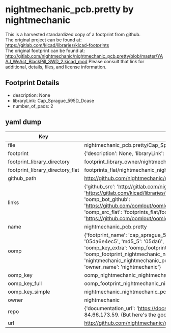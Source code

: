 # nightmechanic_pcb.pretty by nightmechanic  
This is a harvested standardized copy of a footprint from github.  
The original project can be found at:  
https://gitlab.com/kicad/libraries/kicad-footprints  
The original footprint can be found at:
http://gitlab.com/nightmechanic/nightmechanic_pcb.pretty/blob/master/YAAJ_WeAct_BlackPill_SWD_2.kicad_mod
Please consult that link for additional, details, files, and license information.  
## Footprint Details
* description: None  
* libraryLink: Cap_Sprague_595D_Dcase  
* number_of_pads: 2  
## yaml dump  
| Key | Value |  
| --- | --- |  
| file | nightmechanic_pcb.pretty/Cap_Sprague_595D_Dcase.kicad_mod |  
| footprint | {'description': None, 'libraryLink': 'Cap_Sprague_595D_Dcase', 'number_of_pads': 2} |  
| footprint_library_directory | footprint_library_owner/nightmechanic_nightmechanic_pcb.pretty |  
| footprint_library_directory_flat | footprints_flat/nightmechanic_nightmechanic_pcb_cap_sprague_595d_dcase/working |  
| github_path | http://github.com/nightmechanic/nightmechanic_pcb.pretty/blob/master/Cap_Sprague_595D_Dcase.kicad_mod |  
| links | {'github_src': 'http://gitlab.com/nightmechanic/nightmechanic_pcb.pretty/blob/master/YAAJ_WeAct_BlackPill_SWD_2.kicad_mod', 'github_src_repo': 'https://gitlab.com/kicad/libraries/kicad-footprints', 'oomp_bot': 'footprints/nightmechanic_nightmechanic_pcb_cap_sprague_595d_dcase/working', 'oomp_bot_github': 'https://github.com/oomlout/oomlout_oomp_footprint_bot/tree/main/footprints/nightmechanic_nightmechanic_pcb_cap_sprague_595d_dcase/working', 'oomp_src_flat': 'footprints_flat/footprints_flat/nightmechanic_nightmechanic_pcb_cap_sprague_595d_dcase/working', 'oomp_src_flat_github': 'https://github.com/oomlout/oomlout_oomp_footprint_src/tree/main/footprints_flat/nightmechanic_nightmechanic_pcb_cap_sprague_595d_dcase/working'} |  
| name | nightmechanic_pcb.pretty |  
| oomp | {'footprint_name': 'cap_sprague_595d_dcase', 'library_name': 'nightmechanic_pcb', 'md5': '05da6e4ec59cbc8311642af976f18afd', 'md5_10': '05da6e4ec5', 'md5_5': '05da6', 'md5_6': '05da6e', 'oomp_key': 'oomp_nightmechanic_nightmechanic_pcb_cap_sprague_595d_dcase', 'oomp_key_extra': 'oomp_footprint_nightmechanic_nightmechanic_pcb_cap_sprague_595d_dcase', 'oomp_key_full': 'oomp_footprint_nightmechanic_nightmechanic_pcb_cap_sprague_595d_dcase_05da6e', 'oomp_key_simple': 'nightmechanic_nightmechanic_pcb_cap_sprague_595d_dcase', 'original_filename': 'nightmechanic_pcb.pretty/Cap_Sprague_595D_Dcase.kicad_mod', 'owner_name': 'nightmechanic'} |  
| oomp_key | oomp_nightmechanic_nightmechanic_pcb_cap_sprague_595d_dcase |  
| oomp_key_full | oomp_footprint_nightmechanic_nightmechanic_pcb_cap_sprague_595d_dcase |  
| oomp_key_simple | nightmechanic_nightmechanic_pcb_cap_sprague_595d_dcase |  
| owner | nightmechanic |  
| repo | {'documentation_url': 'https://docs.github.com/rest/overview/resources-in-the-rest-api#rate-limiting', 'message': "API rate limit exceeded for 84.66.173.59. (But here's the good news: Authenticated requests get a higher rate limit. Check out the documentation for more details.)"} |  
| url | http://github.com/nightmechanic/nightmechanic_pcb.pretty |  

